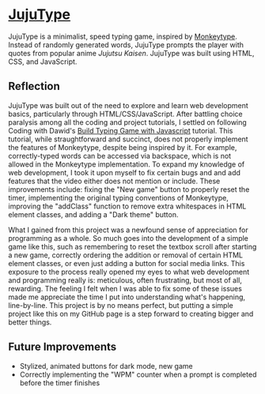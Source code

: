 # [JujuType](https://saltyjared.github.io/JujuType/)
JujuType is a minimalist, speed typing game, inspired by [Monkeytype](https://monkeytype.com/). Instead of randomly generated words, JujuType prompts the player with quotes from popular anime *Jujutsu Kaisen*. JujuType was built using HTML, CSS, and JavaScript.

## Reflection
JujuType was built out of the need to explore and learn web development basics, particularly through HTML/CSS/JavaScript. After battling choice paralysis among all the coding and project tutorials, I settled on following Coding with Dawid's [Build Typing Game with Javascript](https://www.youtube.com/watch?v=E_tZH9R_zi8&t=338s) tutorial. This tutorial, while straughtforward and succinct, does not properly implement the features of Monkeytype, despite being inspired by it. For example, correctly-typed words can be accessed via backspace, which is not allowed in the Monkeytype implementation. To expand my knowledge of web development, I took it upon myself to fix certain bugs and and add features that the video either does not mention or include. These improvements include: fixing the "New game" button to properly reset the timer, implementing the original typing conventions of Monkeytype, improving the "addClass" function to remove extra whitespaces in HTML element classes, and adding a "Dark theme" button.

What I gained from this project was a newfound sense of appreciation for programming as a whole. So much goes into the development of a simple game like this, such as remembering to reset the textbox scroll after starting a new game, correctly ordering the addition or removal of certain HTML element classes, or even just adding a button for social media links. This exposure to the process really opened my eyes to what web development and programming really is: meticulous, often frustrating, but most of all, rewarding. The feeling I felt when I was able to fix some of these issues made me appreciate the time I put into understanding what's happening, line-by-line. This project is by no means perfect, but putting a simple project like this on my GitHub page is a step forward to creating bigger and better things.

## Future Improvements
- Stylized, animated buttons for dark mode, new game
- Correctly implementing the "WPM" counter when a prompt is completed before the timer finishes
